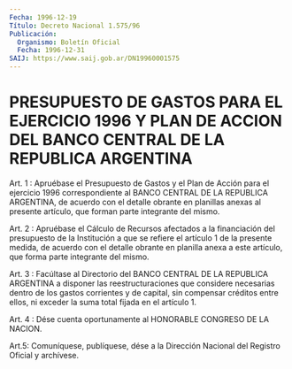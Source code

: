 ```yaml
---
Fecha: 1996-12-19
Título: Decreto Nacional 1.575/96
Publicación:
  Organismo: Boletín Oficial
  Fecha: 1996-12-31
SAIJ: https://www.saij.gob.ar/DN19960001575
---
```

# PRESUPUESTO DE GASTOS PARA EL EJERCICIO 1996 Y PLAN DE ACCION DEL BANCO CENTRAL DE LA REPUBLICA ARGENTINA

<a id="1"></a>
Art. 1 : Apruébase el Presupuesto de Gastos y el Plan de Acción para  el  ejercicio  1996  correspondiente  al BANCO CENTRAL DE  LA REPUBLICA ARGENTINA, de acuerdo con el detalle obrante en planillas anexas al presente artículo, que forman parte  integrante del mismo.

<a id="2"></a>
Art. 2 : Apruébase el Cálculo de Recursos afectados a la financiación del presupuesto de la Institución a  que se refiere el artículo 1 de la presente medida, de acuerdo con el detalle obrante en planilla anexa a este artículo, que forma parte  integrante  del mismo.

<a id="3"></a>
Art.  3 : Facúltase al Directorio del BANCO CENTRAL DE LA REPUBLICA ARGENTINA a disponer las reestructuraciones  que  considere necesarias dentro de los gastos corrientes y de capital, sin compensar créditos entre ellos, ni exceder la suma total fijada en el artículo 1.

<a id="4"></a>
Art. 4 : Dése  cuenta  oportunamente  al  HONORABLE  CONGRESO DE LA NACION.

<a id="5"></a>
Art.5:  Comuníquese, publíquese, dése a la Dirección Nacional del Registro Oficial y archívese.